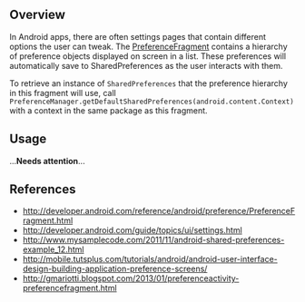 ## Overview

In Android apps, there are often settings pages that contain different options the user can tweak. The [PreferenceFragment](http://developer.android.com/reference/android/preference/PreferenceFragment.html) contains a hierarchy of preference objects displayed on screen in a list. These preferences will automatically save to SharedPreferences as the user interacts with them.

To retrieve an instance of `SharedPreferences` that the preference hierarchy in this fragment will use, call `PreferenceManager.getDefaultSharedPreferences(android.content.Context)` with a context in the same package as this fragment.

## Usage

...**Needs attention**...

## References

 * <http://developer.android.com/reference/android/preference/PreferenceFragment.html>
 * <http://developer.android.com/guide/topics/ui/settings.html>
 * <http://www.mysamplecode.com/2011/11/android-shared-preferences-example_12.html>
 * <http://mobile.tutsplus.com/tutorials/android/android-user-interface-design-building-application-preference-screens/>
 * <http://gmariotti.blogspot.com/2013/01/preferenceactivity-preferencefragment.html>